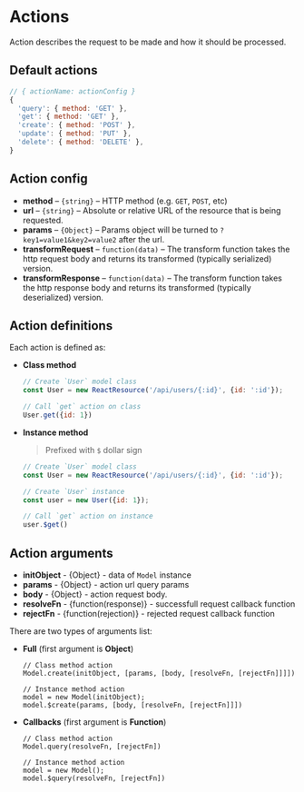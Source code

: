 # Actions

Action describes the request to be made and how it should be processed. 

## Default actions

```js
// { actionName: actionConfig }
{ 
  'query': { method: 'GET' },
  'get': { method: 'GET' },
  'create': { method: 'POST' },
  'update': { method: 'PUT' },
  'delete': { method: 'DELETE' },
}
```

## Action config

* **method** – `{string}` – HTTP method (e.g. `GET`, `POST`, etc)
* **url** – `{string}` – Absolute or relative URL of the resource that is being requested.
* **params** – `{Object}` – Params object will be turned to `?key1=value1&key2=value2` after the url.
* **transformRequest** – `function(data)` – The transform function takes the http request body and returns its transformed (typically serialized) version.
* **transformResponse** – `function(data)` – The transform function takes the http response body and returns its transformed (typically deserialized) version.

## Action definitions

Each action is defined as:

* __Class method__

  ```jsx
  // Create `User` model class
  const User = new ReactResource('/api/users/{:id}', {id: ':id'});

  // Call `get` action on class
  User.get({id: 1})
  ```

* __Instance method__

  > Prefixed with `$` dollar sign

  ```jsx
  // Create `User` model class
  const User = new ReactResource('/api/users/{:id}', {id: ':id'});

  // Create `User` instance
  const user = new User({id: 1});

  // Call `get` action on instance
  user.$get()
  ```

## Action arguments

* __initObject__ - {Object} - data of `Model` instance
* __params__ - {Object} - action url query params
* __body__ - {Object} - action request body. 
* __resolveFn__ - {function(response)} - successfull request callback function
* __rejectFn__ - {function(rejection)} - rejected request callback function

There are two types of arguments list:

* __Full__ (first argument is __Object__)

  ```
  // Class method action
  Model.create(initObject, [params, [body, [resolveFn, [rejectFn]]]])

  // Instance method action
  model = new Model(initObject);
  model.$create(params, [body, [resolveFn, [rejectFn]]])
  ```

* __Callbacks__ (first argument is __Function__)

  ```
  // Class method action
  Model.query(resolveFn, [rejectFn])

  // Instance method action
  model = new Model();
  model.$query(resolveFn, [rejectFn])
  ```
